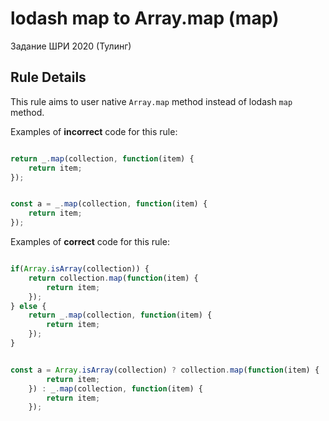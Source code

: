 # lodash map to Array.map (map)

Задание ШРИ 2020 (Тулинг)


## Rule Details

This rule aims to user native `Array.map` method instead of lodash `map` method.

Examples of **incorrect** code for this rule:

```js

return _.map(collection, function(item) {
    return item;
});

```


```js

const a = _.map(collection, function(item) {
    return item;
});

```

Examples of **correct** code for this rule:

```js

if(Array.isArray(collection)) {
    return collection.map(function(item) {
        return item;
    });
} else {
    return _.map(collection, function(item) {
        return item;
    });
}

```

```js

const a = Array.isArray(collection) ? collection.map(function(item) {
        return item;
    }) : _.map(collection, function(item) {
        return item;
    });   

```